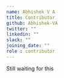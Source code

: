 ```yaml
---
name: Abhishek V A
title: Contributor
github: Abhishek-VA
twitter: ""
linkedin: ""
slack: ""
joining_date: ""
role : contributor
---
```


Still waiting for this

